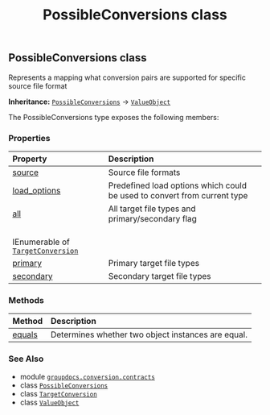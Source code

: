 ﻿---
title: PossibleConversions class
second_title: GroupDocs.Conversion for Python via .NET API References
description: 
type: docs
weight: 390
url: /python-net/groupdocs.conversion.contracts/possibleconversions/
is_root: false
---

## PossibleConversions class

Represents a mapping what conversion pairs
are supported for specific source file format



**Inheritance:** [`PossibleConversions`](/conversion/python-net/groupdocs.conversion.contracts/possibleconversions) → 
[`ValueObject`](/conversion/python-net/groupdocs.conversion.contracts/valueobject)



The PossibleConversions type exposes the following members:

### Properties
| Property | Description |
| :- | :- |
| [source](/conversion/python-net/groupdocs.conversion.contracts/possibleconversions/source) | Source file formats |
| [load_options](/conversion/python-net/groupdocs.conversion.contracts/possibleconversions/load_options) | Predefined load options which could be used to convert from current type |
| [all](/conversion/python-net/groupdocs.conversion.contracts/possibleconversions/all) | All target file types and primary/secondary flag<br/>IEnumerable of [`TargetConversion`](/conversion/python-net/groupdocs.conversion.contracts/targetconversion) |
| [primary](/conversion/python-net/groupdocs.conversion.contracts/possibleconversions/primary) | Primary target file types |
| [secondary](/conversion/python-net/groupdocs.conversion.contracts/possibleconversions/secondary) | Secondary target file types |


### Methods
| Method | Description |
| :- | :- |
| [equals](/conversion/python-net/groupdocs.conversion.contracts/possibleconversions/equals/#groupdocs.conversion.contracts.ValueObject) | Determines whether two object instances are equal. |



### See Also
* module [`groupdocs.conversion.contracts`](..)
* class [`PossibleConversions`](/conversion/python-net/groupdocs.conversion.contracts/possibleconversions)
* class [`TargetConversion`](/conversion/python-net/groupdocs.conversion.contracts/targetconversion)
* class [`ValueObject`](/conversion/python-net/groupdocs.conversion.contracts/valueobject)
